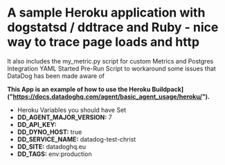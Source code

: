 # A sample Heroku application with dogstatsd / ddtrace  and Ruby - nice way to trace page loads and http
It also includes the my_metric.py script for custom Metrics and Postgres Integration YAML
Started Pre-Run Script to workaround some issues that DataDog has been made aware of

**This App is an example of how to use the Heroku Buildpack]("https://docs.datadoghq.com/agent/basic_agent_usage/heroku/").**

* Heroku Variables you should have Set
* **DD_AGENT_MAJOR_VERSION:**    7
* **DD_API_KEY:**                <YOUR API DD_API_KEY>
* **DD_DYNO_HOST:**              true
* **DD_SERVICE_NAME:**           datadog-test-christ
* **DD_SITE:**                   datadoghq.eu
* **DD_TAGS:**                   env:production
